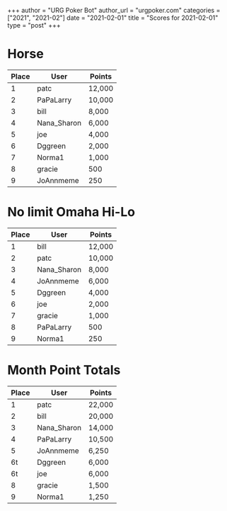 +++
author = "URG Poker Bot"
author_url = "urgpoker.com"
categories = ["2021", "2021-02"]
date = "2021-02-01"
title = "Scores for 2021-02-01"
type = "post"
+++
# Horse

| Place | User | Points |
|-------|------|--------|
| 1 | patc | 12,000 |
| 2 | PaPaLarry | 10,000 |
| 3 | bill | 8,000 |
| 4 | Nana_Sharon | 6,000 |
| 5 | joe | 4,000 |
| 6 | Dggreen | 2,000 |
| 7 | Norma1 | 1,000 |
| 8 | gracie | 500 |
| 9 | JoAnnmeme | 250 |

# No limit Omaha Hi-Lo

| Place | User | Points |
|-------|------|--------|
| 1 | bill | 12,000 |
| 2 | patc | 10,000 |
| 3 | Nana_Sharon | 8,000 |
| 4 | JoAnnmeme | 6,000 |
| 5 | Dggreen | 4,000 |
| 6 | joe | 2,000 |
| 7 | gracie | 1,000 |
| 8 | PaPaLarry | 500 |
| 9 | Norma1 | 250 |

# Month Point Totals

| Place | User | Points |
|-------|------|--------|
| 1 | patc | 22,000 |
| 2 | bill | 20,000 |
| 3 | Nana_Sharon | 14,000 |
| 4 | PaPaLarry | 10,500 |
| 5 | JoAnnmeme | 6,250 |
| 6t | Dggreen | 6,000 |
| 6t | joe | 6,000 |
| 8 | gracie | 1,500 |
| 9 | Norma1 | 1,250 |
